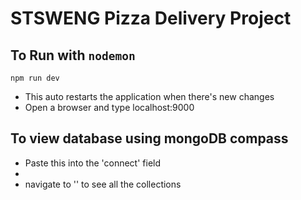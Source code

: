 # STSWENG Pizza Delivery Project

## To Run with `nodemon`
`npm run dev`
 -  This auto restarts the application when there's new changes
 -  Open a browser and type localhost:9000

## To view database using mongoDB compass
-   Paste this into the 'connect' field
-   
-   navigate to '' to see all the collections